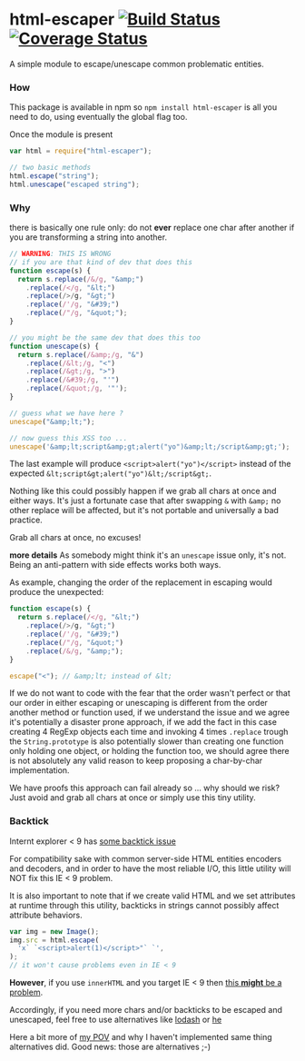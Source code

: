 # html-escaper [![Build Status](https://travis-ci.org/WebReflection/html-escaper.svg?branch=master)](https://travis-ci.org/WebReflection/html-escaper) [![Coverage Status](https://coveralls.io/repos/github/WebReflection/html-escaper/badge.svg?branch=master)](https://coveralls.io/github/WebReflection/html-escaper?branch=master)

A simple module to escape/unescape common problematic entities.

### How

This package is available in npm so `npm install html-escaper` is all you need
to do, using eventually the global flag too.

Once the module is present

```js
var html = require("html-escaper");

// two basic methods
html.escape("string");
html.unescape("escaped string");
```

### Why

there is basically one rule only: do not **ever** replace one char after another
if you are transforming a string into another.

```js
// WARNING: THIS IS WRONG
// if you are that kind of dev that does this
function escape(s) {
  return s.replace(/&/g, "&amp;")
    .replace(/</g, "&lt;")
    .replace(/>/g, "&gt;")
    .replace(/'/g, "&#39;")
    .replace(/"/g, "&quot;");
}

// you might be the same dev that does this too
function unescape(s) {
  return s.replace(/&amp;/g, "&")
    .replace(/&lt;/g, "<")
    .replace(/&gt;/g, ">")
    .replace(/&#39;/g, "'")
    .replace(/&quot;/g, '"');
}

// guess what we have here ?
unescape("&amp;lt;");

// now guess this XSS too ...
unescape('&amp;lt;script&amp;gt;alert("yo")&amp;lt;/script&amp;gt;');
```

The last example will produce `<script>alert("yo")</script>` instead of the
expected `&lt;script&gt;alert("yo")&lt;/script&gt;`.

Nothing like this could possibly happen if we grab all chars at once and either
ways. It's just a fortunate case that after swapping `&` with `&amp;` no other
replace will be affected, but it's not portable and universally a bad practice.

Grab all chars at once, no excuses!

**more details** As somebody might think it's an `unescape` issue only, it's
not. Being an anti-pattern with side effects works both ways.

As example, changing the order of the replacement in escaping would produce the
unexpected:

```js
function escape(s) {
  return s.replace(/</g, "&lt;")
    .replace(/>/g, "&gt;")
    .replace(/'/g, "&#39;")
    .replace(/"/g, "&quot;")
    .replace(/&/g, "&amp;");
}

escape("<"); // &amp;lt; instead of &lt;
```

If we do not want to code with the fear that the order wasn't perfect or that
our order in either escaping or unescaping is different from the order another
method or function used, if we understand the issue and we agree it's
potentially a disaster prone approach, if we add the fact in this case creating
4 RegExp objects each time and invoking 4 times `.replace` trough the
`String.prototype` is also potentially slower than creating one function only
holding one object, or holding the function too, we should agree there is not
absolutely any valid reason to keep proposing a char-by-char implementation.

We have proofs this approach can fail already so ... why should we risk? Just
avoid and grab all chars at once or simply use this tiny utility.

### Backtick

Internt explorer < 9 has [some backtick issue](https://html5sec.org/#102)

For compatibility sake with common server-side HTML entities encoders and
decoders, and in order to have the most reliable I/O, this little utility will
NOT fix this IE < 9 problem.

It is also important to note that if we create valid HTML and we set attributes
at runtime through this utility, backticks in strings cannot possibly affect
attribute behaviors.

```js
var img = new Image();
img.src = html.escape(
  'x` `<script>alert(1)</script>"` `',
);
// it won't cause problems even in IE < 9
```

**However**, if you use `innerHTML` and you target IE < 9 then
[this **might** be a problem](https://github.com/nette/nette/issues/1496).

Accordingly, if you need more chars and/or backticks to be escaped and
unescaped, feel free to use alternatives like
[lodash](https://github.com/lodash/lodash) or
[he](https://www.npmjs.com/package/he)

Here a bit more of
[my POV](https://github.com/WebReflection/html-escaper/commit/52d554fc6e8583b6ffdd357967cf71962fc07cf6#commitcomment-10625122)
and why I haven't implemented same thing alternatives did. Good news: those are
alternatives ;-)
